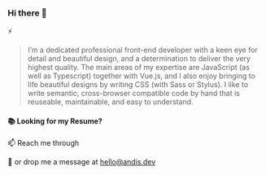 ### Hi there 👋

⚡ 
> I’m a dedicated professional front-end developer with a keen eye for detail
and beautiful design, and a determination to deliver the very highest quality.
The main areas of my expertise are JavaScript (as well as Typescript) together with
Vue.js, and I also enjoy bringing to life beautiful designs by writing CSS (with Sass or
Stylus). I like to write semantic, cross-browser compatible code by hand that is
reuseable, maintainable, and easy to understand.

#### 📚 Looking for my Resume? 

📫 Reach me through [<i class="fab fa-linkedin"></i>](https://www.linkedin.com/in/andis-kacerovskis/)

📮 or drop me a message at <hello@andis.dev>
